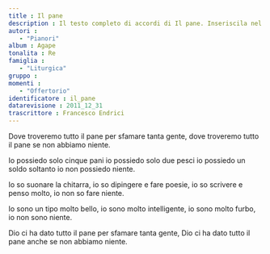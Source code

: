 ```yaml
--- 
title : Il pane
description : Il testo completo di accordi di Il pane. Inseriscila nel tuo canzoniere!
autori : 
   - "Pianori"
album : Agape
tonalita : Re
famiglia : 
   - "Liturgica"
gruppo : 
momenti : 
   - "Offertorio"
identificatore : il_pane
datarevisione : 2011_12_31
trascrittore : Francesco Endrici
--- 
```




Dove troveremo tutto il pane
per sfamare tanta gente,
dove troveremo tutto il pane
se non abbiamo niente.


Io possiedo solo cinque pani
io possiedo solo due pesci
io possiedo un soldo soltanto
io non possiedo niente.


Io so suonare la chitarra,
io so dipingere e fare poesie,
io so scrivere e penso molto,
io non so fare niente.


Io sono un tipo molto bello,
io sono molto intelligente,
io sono molto furbo,
io non sono niente. 


Dio ci ha dato tutto il pane
per sfamare tanta gente,
Dio ci ha dato tutto il pane
anche se non abbiamo niente.


